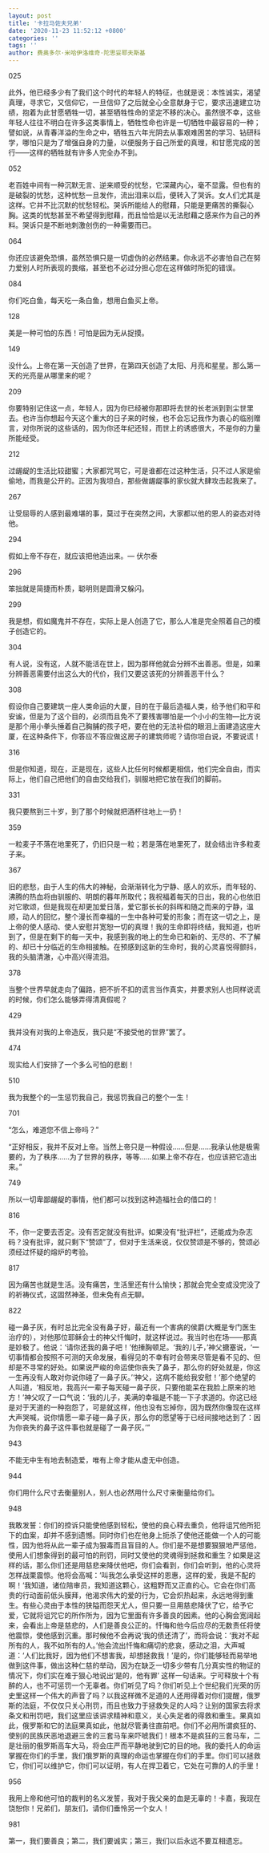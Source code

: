 ```yaml
---
layout: post
title: '卡拉马佐夫兄弟'
date: '2020-11-23 11:52:12 +0800'
categories: ''
tags: ''
author: 费奥多尔·米哈伊洛维奇·陀思妥耶夫斯基
---
```


025

此外，他已经多少有了我们这个时代的年轻人的特征，也就是说：本性诚实，渴望真理，寻求它，又信仰它，一旦信仰了之后就全心全意献身于它，要求迅速建立功绩，抱着为此甘愿牺牲一切，甚至牺牲性命的坚定不移的决心。虽然很不幸，这些年轻人往往不明白在许多这类事情上，牺牲性命也许是一切牺牲中最容易的一种；譬如说，从青春洋溢的生命之中，牺牲五六年光阴去从事艰难困苦的学习、钻研科学，哪怕只是为了增强自身的力量，以便服务于自己所爱的真理，和甘愿完成的苦行——这样的牺牲就有许多人完全办不到。

052

老百姓中间有一种沉默无言、逆来顺受的忧愁，它深藏内心，毫不显露。但也有的是破裂的忧愁，这种忧愁一旦发作，流出泪来以后，便转入了哭诉。女人们尤其是这样。它并不比沉默的忧愁轻松。哭诉所能给人的慰藉，只能是更痛苦的撕裂心胸。这类的忧愁甚至不希望得到慰藉，而且恰恰是以无法慰藉之感来作为自己的养料。哭诉只是不断地刺激创伤的一种需要而已。

064

你还应该避免恐惧，虽然恐惧只是一切虚伪的必然结果。你永远不必害怕自己在努力爱别人时所表现的畏缩，甚至也不必过分担心您在这样做时所犯的错误。

084

你们吃白鱼，每天吃一条白鱼，想用白鱼买上帝。

128

美是一种可怕的东西！可怕是因为无从捉摸。

149

没什么。上帝在第一天创造了世界，在第四天创造了太阳、月亮和星星。那么第一天的光亮是从哪里来的呢？

209

你要特别记住这一点，年轻人，因为你已经被你那即将去世的长老派到到尘世里去。也许当你想起今天这个重大的日子来的时候，也不会忘记我作为衷心的临别赠言，对你所说的这些话的，因为你还年纪还轻，而世上的诱惑很大，不是你的力量所能经受。

212

过龌龊的生活比较甜蜜；大家都咒骂它，可是谁都在过这种生活，只不过人家是偷偷地，而我是公开的。正因为我坦白，那些做龌龊事的家伙就大肆攻击起我来了。

267

让受屈辱的人感到最难堪的事，莫过于在突然之间，大家都以他的恩人的姿态对待他。

294

假如上帝不存在，就应该把他造出来。— 伏尔泰

296

笨拙就是简捷而朴质，聪明则是圆滑又躲闪。

299

我是想，假如魔鬼并不存在，实际上是人创造了它，那么人准是完全照着自己的模子创造它的。

304

有人说，没有这，人就不能活在世上，因为那样他就会分辨不出善恶。但是，如果分辨善恶需要付出这么大的代价，我们又要这该死的分辨善恶干什么？

308

假设你自己要建筑一座人类命运的大厦，目的在于最后造福人类，给予他们和平和安谧，但是为了这个目的，必须而且免不了要残害哪怕是一个小小的生物—比方说是那个用小拳头捶着自己胸脯的孩子吧，要在他的无法补偿的眼泪上面建造这座大厦，在这种条件下，你答应不答应做这房子的建筑师呢？请你坦白说，不要说谎！

316

但是你知道，现在，正是现在，这些人比任何时候都更相信，他们完全自由，而实际上，他们自己把他们的自由交给我们，驯服地把它放在我们的脚前。

331

我只要熬到三十岁，到了那个时候就把酒杯往地上一扔！

359

一粒麦子不落在地里死了，仍旧只是一粒；若是落在地里死了，就会结出许多粒麦子来。

367

旧的悲愁，由于人生的伟大的神秘，会渐渐转化为宁静、感人的欢乐，而年轻的、沸腾的热血将由驯服的、明朗的暮年所取代；我祝福着每天的日出，我的心也依旧对它歌颂，但是我现在却更加爱日落，爱它那长长的斜晖和随之而来的宁静，温顺，动人的回忆，整个漫长而幸福的一生中各种可爱的形象；而在这一切之上，是上帝的使人感动、使人安慰并宽恕一切的真理！我的生命即将终结，我知道，也听到了，但是在剩下的每一天中，我感到我的地上的生命已和新的、无尽的、不了解的、却已十分临近的生命相接触。在预感到这新的生命时，我的心灵喜悦得颤抖，我的头脑清澈，心中高兴得流泪。

378

当整个世界早就走向了偏路，把不折不扣的谎言当作真实，并要求别人也同样说谎的时候，你们怎么能够弄得清真假呢？

429

我并没有对我的上帝造反，我只是“不接受他的世界”罢了。

474

现实给人们安排了一个多么可怕的悲剧！

510

我为我整个的一生惩罚我自己，我惩罚我自己的整个一生！


701

“怎么，难道您不信上帝吗？”

“正好相反，我并不反对上帝。当然上帝只是一种假设……但是……我承认他是极需要的，为了秩序……为了世界的秩序，等等……如果上帝不存在，也应该把它造出来。”

749

所以一切卑鄙龌龊的事情，他们都可以找到这种造福社会的借口的！

816

不，你一定要去否定。没有否定就没有批评。如果没有“批评栏”，还能成为杂志码？没有批评，就只剩下“赞颂”了，但对于生活来说，仅仅赞颂是不够的，赞颂必须经过怀疑的熔炉的考验。

817

因为痛苦也就是生活。没有痛苦，生活里还有什么愉快；那就会完全变成没完没了的祈祷仪式，这固然神圣，但未免有点无聊。

822

碰一鼻子灰，有时总比完全没有鼻子好，最近有一个害病的侯爵(大概是专门医生治疗的），对他那位耶稣会士的神父忏悔时，就这样说过。我当时也在场——那真是妙极了。他说：‘请你还我的鼻子吧！’他捶胸顿足。‘我的儿子，’神父搪塞说，‘一切事情都会按照不可测的天命发展，看得见的不幸有时会带来尽管是看不见的、但却是不寻常的好处。如果说严峻的命运使你丧失了鼻子，那么你的好处就是，你这一生再没有人敢对你说你碰了一鼻子灰。’‘神父，这病不能给我安慰！’那个绝望的人叫道，‘相反地，我高兴一辈子每天碰一鼻子灰，只要他能呆在我脸上原来的地方！’神父叹了一口气说：‘我的儿子，美满的幸福是不能一下子求道的。你这已经是对于天道的一种抱怨了，可是就这样，他也没有忘掉你，因为既然你像现在这样大声哭喊，说你情愿一辈子碰一鼻子灰，那么你的愿望等于已经间接地达到了：因为你丧失的鼻子这件事也就是碰了一鼻子灰。’”

943

不能无中生有地去制造爱，唯有上帝才能从虚无中创造。

944

你们用什么尺寸去衡量别人，别人也必然用什么尺寸来衡量给你们。

948

我敢发誓：你们的控诉只能使他感到轻松，使他的良心释去重负，他将诅咒他所犯下的血案，却并不感到遗憾。同时你们也在他身上扼杀了使他还能做一个人的可能性，因为他将从此一辈子成为狠毒而且盲目的人。你们是不是想要狠狠地严惩他，使用人们想象得到的最可怕的刑罚，同时又使他的灵魂得到拯救和重生？如果是这样的话，那么你们还是用慈悲来降伏他吧，你们会看到，你们会听到，他的心灵将怎样战栗震惊。他将会高喊：’叫我怎么承受这样的恩惠，这样的爱，我是不配的啊！‘我知道，诸位陪审员，我知道这颗心，这粗野而又正直的心。它会在你们高贵的行动面前低头膜拜，他渴求伟大的爱的行为，它会炽热起来，永远地得到重生。有些心灵由于本性的狭隘而怨天尤人，但只要一旦用慈悲降伏了它，给予它爱，它就将诅咒它的所作所为，因为它里面有许多善良的因素。他的心胸会宽阔起来，会看出上帝是慈悲的，人们是善良公正的。忏悔和他今后应尽的无数责任将使他震惊，使他感到沉重。那时候他不会再说‘我的债还清了’，而将会说：‘我对不起所有的人，我不如所有的人。’他会流出忏悔和痛切的悲哀，感动之泪，大声喊道：‘人们比我好，因为他们不想害我，却想拯救我！’是的，你们能够轻而易举地做到这件事，做出这种仁慈的举动，因为在缺乏一切多少带有几分真实性的物证的情况下，你们实在难于狠心地说出‘是的，他有罪’ 这样一句话来。宁可释放十个有醉的人，也不可惩罚一个无辜者。你们听见了吗？你们听见上个世纪我们光荣的历史里这样一个伟大的声音了吗？以我这样微不足道的人还用得着对你们提醒，俄罗斯的法庭，不仅仅只关心刑罚，而且也致力于拯救失足的人吗？让别的国家去将求条文和刑罚吧，我们这里应该讲求精神和意义，关心失足者的得救和重生。果真如此，俄罗斯和它的法庭果真如此，他就尽管勇往直前吧。你们不必用所谓疯狂的、使别的民族厌恶地退避三舍的三套马车来吓唬我们！根本不是疯狂的三套马车，二是壮丽的俄罗斯高车大马，将会庄严而平静地驶到它的目的地。我的委托人的命运掌握在你们的手里，我们俄罗斯的真理的命运也掌握在你们的手里。你们可以拯救它，你们可以维护它，你们可以证明，有人在捍卫着它，它处在可靠的人的手里！

956

我用上帝和他可怕的裁判的名义发誓，我对于我父亲的血是无辜的！卡嘉，我现在饶恕你！兄弟们，朋友们，请你们垂怜另一个女人！

981

第一，我们要善良；第二，我们要诚实；第三，我们以后永远不要互相遗忘。
